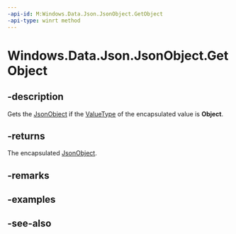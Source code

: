 ----api-id: M:Windows.Data.Json.JsonObject.GetObject
-api-type: winrt method
---<!-- Method syntaxpublic Windows.Data.Json.JsonObject GetObject()--># Windows.Data.Json.JsonObject.GetObject## -descriptionGets the [JsonObject](jsonobject.md) if the [ValueType](ijsonvalue_valuetype.md) of the encapsulated value is **Object**.## -returnsThe encapsulated [JsonObject](jsonobject.md).## -remarks## -examples## -see-also